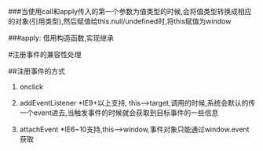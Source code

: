 \#\#\#当使用call和apply传入的第一个参数为值类型的时候,会将值类型转换成相应的对象\(引用类型\),然后赋值给this.null\/undefined时,将this赋值为window

\#\#\#apply: 借用构造函数,实现继承

\#注册事件的兼容性处理

\#\#注册事件的方式

1. onclick

2. addEventListener
  \*IE9+以上支持, this--&gt;target,调用的时候,系统会默认的传一个event进去,当触发事件的时候就会获取到目标事件的一些信息

3. attachEvent
  \*IE6~10支持,this--&gt;window,事件对象只能通过window.event获取

